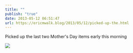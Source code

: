 ```yaml
---
title: ""
publish: "true"
date: 2013-05-12 06:51:47
url: https://ericmwalk.blog/2013/05/12/picked-up-the.html
---
```


Picked up the last two Mother's Day items early this morning

![](https://ericmwalk.blog/uploads/2022/d3da60c90a.jpg)